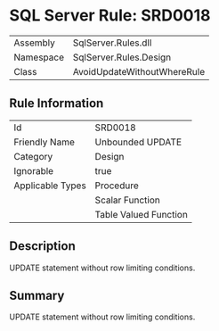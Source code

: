[This document is automatically generated. All changed made to it WILL be lost]: <>  
  
# SQL Server Rule: SRD0018  
  
|    |    |
|----|----|
| Assembly | SqlServer.Rules.dll   |
| Namespace | SqlServer.Rules.Design |
| Class | AvoidUpdateWithoutWhereRule |
  
## Rule Information  
  
|    |    |
|----|----|
| Id | SRD0018 |
| Friendly Name | Unbounded UPDATE |
| Category | Design |
| Ignorable | true |
| Applicable Types | Procedure  |
|   | Scalar Function |
|   | Table Valued Function |
  
## Description  
  
UPDATE statement without row limiting conditions.  
  
## Summary  
  
UPDATE statement without row limiting conditions.  



